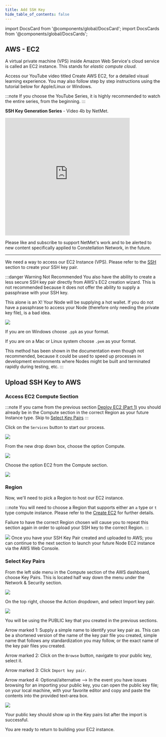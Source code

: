 ```yaml
---
title: Add SSH Key
hide_table_of_contents: false
---
```

<intro-end />

import DocsCard from '@components/global/DocsCard';
import DocsCards from '@components/global/DocsCards';

<head>
  <title>AWS Apply SSH Keys</title>
  <meta
    name="description"
    content="Uploading our Public key to AWS EC2 Instance"
  />
</head>

## AWS - EC2

A virtual private machine (VPS) inside Amazon Web Service's cloud service is called an EC2 instance. This stands for *elastic compute cloud*.

Access our YouTube video titled Create AWS EC2, for a detailed visual learning experience. You may also follow step by step instructions using the tutorial below for Apple/Linux or Windows. 

:::note
If you choose the YouTube Series, it is highly recommended to watch the entire series, from the beginning.
:::
<br/>

**SSH Key Generation Series** - Video 4b by NetMet.

<iframe width="80%" height="380" src="https://www.youtube.com/embed/0plYuXJwfOU" title="YouTube video player" frameborder="0" allow="accelerometer; autoplay; clipboard-write; encrypted-media; gyroscope; picture-in-picture" allowfullscreen></iframe>

Please like and subscribe to support NetMet's work and to be alerted to new content specifically applied to Constellation Network, in the future.

---

We need a way to access our EC2 Instance (VPS). Please refer to the [SSH](/validate/validator/ssh-keys) section to create your SSH key pair.  

:::danger Warning Not Recommended
You also have the ability to create a less secure SSH key pair directly from AWS's EC2 creation wizard.  This is not recommended because it does not offer the ability to supply a passphrase with your SSH key.  

This alone is an X!  Your Node will be supplying a hot wallet. If you do not have a passphrase to access your Node (therefore only needing the private key file), is a bad idea.

![](/img/validator_nodes/node-aws-autosshkey-a.png)

If you are on Windows choose `.ppk` as your format.

If you are on a Mac or Linux system choose `.pem` as your format.

This method has been shown in the documentation even though not recommended, because it could be used to speed up processes in development environments where Nodes might be built and terminated rapidly during testing, etc.
:::

## Upload SSH Key to AWS

### Access EC2 Compute Section

:::note
If you came from the previous section [Deploy EC2 (Part 1)](/validate/setup-guides/aws/createEC2) you should already be in the Compute section in the correct Region as your future Instance type. Skip to [Select Key Pairs](#select-key-pairs)
:::

Click on the `Services` button to start our process.

![](/img/validator_nodes/node-aws-ec2-services1.png)

From the new drop down box, choose the option Compute.

![](/img/validator_nodes/node-aws-ec2-services2.png)

Choose the option EC2 from the Compute section.

![](/img/validator_nodes/node-aws-ec2-services3.png)

### Region

Now, we'll need to pick a Region to host our EC2 instance.

:::note
You will need to choose a Region that supports either an `a` type or `t` type compute instance.  Please refer to the [Create EC2](/validate/setup-guides/aws/createEC2) for further details.

Failure to have the correct Region chosen will cause you to repeat this section again in order to upload your SSH key to the correct Region.
:::

![](/img/validator_nodes/node-aws-ec2-3.png)
Once you have your SSH Key Pair created and uploaded to AWS; you can continue to the next section to launch your future Node EC2 instance via the AWS Web Console. 

### Select Key Pairs

From the left side menu in the Compute section of the AWS dashboard, choose Key Pairs.  This is located half way down the menu under the Network & Security section.

![](/img/validator_nodes/node-aws-keypair-section.png)

On the top right, choose the Action dropdown, and select Import key pair.

![](/img/validator_nodes/node-aws-keypair-import.png)

You will be using the PUBLIC key that you created in the previous sections.

Arrow marked 1: Supply a simple name to identify your key pair as.  This can be a shortened version of the name of the key pair file you created, simple name that follows any standardization you may follow, or the exact name of the key pair files you created.  

Arrow marked 2: Click on the `Browse` button, navigate to your public key, select it.

Arrow marked 3: Click `Import key pair`.

Arrow marked 4: Optional/alternative --> In the event you have issues browsing for an importing your public key, you can open the public key file; on your local machine, with your favorite editor and copy and paste the contents into the provided text-area box.

![](/img/validator_nodes/node-aws-keypair-import2.png)

Your public key should show up in the Key pairs list after the import is successful.

You are ready to return to building your EC2 instance.